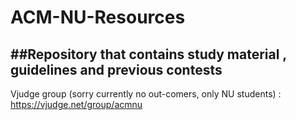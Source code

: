 # ACM-NU-Resources
##Repository that contains study material , guidelines and previous contests
----------------------------------------------------------------------------------------------------------------------------------
Vjudge group (sorry currently no out-comers, only NU students) :
https://vjudge.net/group/acmnu


